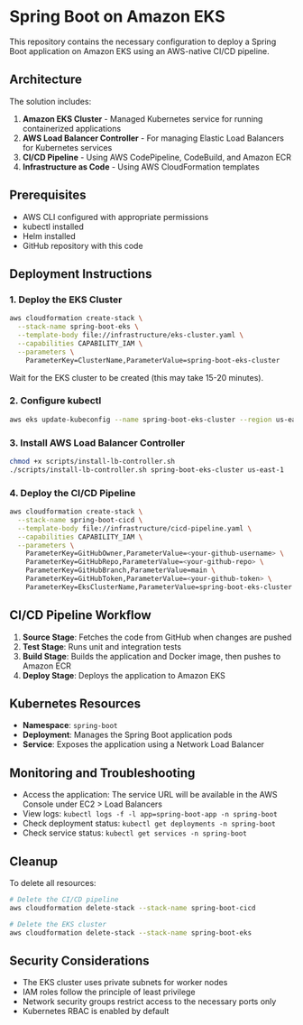 # Spring Boot on Amazon EKS

This repository contains the necessary configuration to deploy a Spring Boot application on Amazon EKS using an AWS-native CI/CD pipeline.

## Architecture

The solution includes:

1. **Amazon EKS Cluster** - Managed Kubernetes service for running containerized applications
2. **AWS Load Balancer Controller** - For managing Elastic Load Balancers for Kubernetes services
3. **CI/CD Pipeline** - Using AWS CodePipeline, CodeBuild, and Amazon ECR
4. **Infrastructure as Code** - Using AWS CloudFormation templates

## Prerequisites

- AWS CLI configured with appropriate permissions
- kubectl installed
- Helm installed
- GitHub repository with this code

## Deployment Instructions

### 1. Deploy the EKS Cluster

```bash
aws cloudformation create-stack \
  --stack-name spring-boot-eks \
  --template-body file://infrastructure/eks-cluster.yaml \
  --capabilities CAPABILITY_IAM \
  --parameters \
    ParameterKey=ClusterName,ParameterValue=spring-boot-eks-cluster
```

Wait for the EKS cluster to be created (this may take 15-20 minutes).

### 2. Configure kubectl

```bash
aws eks update-kubeconfig --name spring-boot-eks-cluster --region us-east-1
```

### 3. Install AWS Load Balancer Controller

```bash
chmod +x scripts/install-lb-controller.sh
./scripts/install-lb-controller.sh spring-boot-eks-cluster us-east-1
```

### 4. Deploy the CI/CD Pipeline

```bash
aws cloudformation create-stack \
  --stack-name spring-boot-cicd \
  --template-body file://infrastructure/cicd-pipeline.yaml \
  --capabilities CAPABILITY_IAM \
  --parameters \
    ParameterKey=GitHubOwner,ParameterValue=<your-github-username> \
    ParameterKey=GitHubRepo,ParameterValue=<your-github-repo> \
    ParameterKey=GitHubBranch,ParameterValue=main \
    ParameterKey=GitHubToken,ParameterValue=<your-github-token> \
    ParameterKey=EksClusterName,ParameterValue=spring-boot-eks-cluster
```

## CI/CD Pipeline Workflow

1. **Source Stage**: Fetches the code from GitHub when changes are pushed
2. **Test Stage**: Runs unit and integration tests
3. **Build Stage**: Builds the application and Docker image, then pushes to Amazon ECR
4. **Deploy Stage**: Deploys the application to Amazon EKS

## Kubernetes Resources

- **Namespace**: `spring-boot`
- **Deployment**: Manages the Spring Boot application pods
- **Service**: Exposes the application using a Network Load Balancer

## Monitoring and Troubleshooting

- Access the application: The service URL will be available in the AWS Console under EC2 > Load Balancers
- View logs: `kubectl logs -f -l app=spring-boot-app -n spring-boot`
- Check deployment status: `kubectl get deployments -n spring-boot`
- Check service status: `kubectl get services -n spring-boot`

## Cleanup

To delete all resources:

```bash
# Delete the CI/CD pipeline
aws cloudformation delete-stack --stack-name spring-boot-cicd

# Delete the EKS cluster
aws cloudformation delete-stack --stack-name spring-boot-eks
```

## Security Considerations

- The EKS cluster uses private subnets for worker nodes
- IAM roles follow the principle of least privilege
- Network security groups restrict access to the necessary ports only
- Kubernetes RBAC is enabled by default